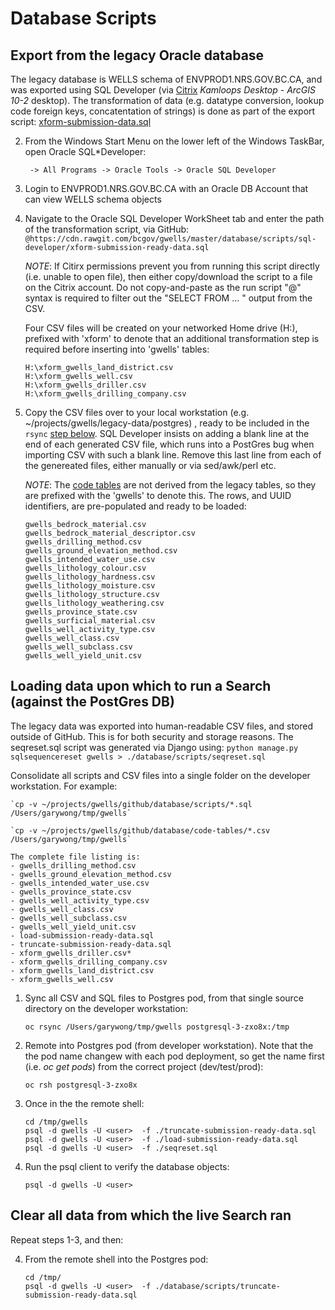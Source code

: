 # Database Scripts

## Export from the legacy Oracle database

The legacy database is WELLS schema of ENVPROD1.NRS.GOV.BC.CA, and was exported using SQL Developer (via [Citrix](https://dts.gov.bc.ca/Citrix/BCGOVWeb/) *Kamloops Desktop - ArcGIS 10-2* desktop).  The transformation of data (e.g. datatype conversion, lookup code foreign keys, concatentation of strings) is done as part of the export script:
    [xform-submission-data.sql](scripts/sql-developer/xform-submission-ready-data.sql)

2. From the Windows Start Menu on the lower left of the Windows TaskBar, open Oracle SQL*Developer:
    ```
     -> All Programs -> Oracle Tools -> Oracle SQL Developer
     ```

3. Login to ENVPROD1.NRS.GOV.BC.CA with an Oracle DB Account that can view WELLS schema objects

4.  Navigate to the Oracle SQL Developer WorkSheet tab and enter the path of the transformation script, via GitHub:
    `@https://cdn.rawgit.com/bcgov/gwells/master/database/scripts/sql-developer/xform-submission-ready-data.sql`

    *NOTE*: If Citirx permissions prevent you from running this script directly (i.e. unable to open file), then either
    copy/download the script to a file on the Citrix account.  Do not copy-and-paste as the run script "@" syntax is 
    required to filter out the "SELECT FROM ... " output from the CSV.

    Four CSV files will be created on your networked Home drive (H:\), prefixed with 'xform' to denote that an additional transformation step is required before inserting into 'gwells' tables:
    ```
    H:\xform_gwells_land_district.csv    
    H:\xform_gwells_well.csv
    H:\xform_gwells_driller.csv
    H:\xform_gwells_drilling_company.csv
    ```

5. Copy the CSV files over to your local workstation (e.g. ~/projects/gwells/legacy-data/postgres) , ready to be included in the
    `rsync` [step below](#rsync-csv).  SQL Developer insists on adding a blank line at the end of each generated CSV file, which
    runs into a PostGres bug when importing CSV with such a blank line.   Remove this last line from each of the genereated files, either manually or via sed/awk/perl etc.

   *NOTE*: The [code tables](database/code-tables) are not derived from the legacy tables, so they are prefixed
   with the 'gwells' to denote this.  The rows, and UUID identifiers, are pre-populated and ready to be loaded:
    ```
    gwells_bedrock_material.csv
    gwells_bedrock_material_descriptor.csv
    gwells_drilling_method.csv
    gwells_ground_elevation_method.csv
    gwells_intended_water_use.csv
    gwells_lithology_colour.csv
    gwells_lithology_hardness.csv
    gwells_lithology_moisture.csv
    gwells_lithology_structure.csv
    gwells_lithology_weathering.csv
    gwells_province_state.csv
    gwells_surficial_material.csv
    gwells_well_activity_type.csv
    gwells_well_class.csv
    gwells_well_subclass.csv
    gwells_well_yield_unit.csv
    ```    

## Loading data upon which to run a Search (against the PostGres DB) 

The legacy data was exported into human-readable CSV files, and stored outside of GitHub.  This is for both 
security and storage reasons.  The seqreset.sql script was generated via Django using:
    `python manage.py sqlsequencereset gwells > ./database/scripts/seqreset.sql`

Consolidate all scripts and CSV files into a single folder on the developer workstation.  For example:

    `cp -v ~/projects/gwells/github/database/scripts/*.sql /Users/garywong/tmp/gwells`

    `cp -v ~/projects/gwells/github/database/code-tables/*.csv  /Users/garywong/tmp/gwells`

    The complete file listing is:
    - gwells_drilling_method.csv
    - gwells_ground_elevation_method.csv
    - gwells_intended_water_use.csv
    - gwells_province_state.csv
    - gwells_well_activity_type.csv
    - gwells_well_class.csv
    - gwells_well_subclass.csv
    - gwells_well_yield_unit.csv
    - load-submission-ready-data.sql
    - truncate-submission-ready-data.sql
    - xform_gwells_driller.csv*
    - xform_gwells_drilling_company.csv
    - xform_gwells_land_district.csv
    - xform_gwells_well.csv

1.  Sync all CSV and SQL files to Postgres pod, from that single source directory <a id="rsync-csv"></a> on the developer workstation:

    `oc rsync /Users/garywong/tmp/gwells postgresql-3-zxo8x:/tmp`

2.  Remote into Postgres pod (from developer workstation).  Note that the the pod name changew with
each pod deployment, so get the name first (i.e. *oc get pods*) from the correct project (dev/test/prod):

    `oc rsh postgresql-3-zxo8x`

3.  Once in the the remote shell:

    ```
    cd /tmp/gwells  
    psql -d gwells -U <user>  -f ./truncate-submission-ready-data.sql
    psql -d gwells -U <user>  -f ./load-submission-ready-data.sql
    psql -d gwells -U <user>  -f ./seqreset.sql 
    ```

4. Run the psql client to verify the database objects:

    `psql -d gwells -U <user>`

## Clear all data from which the live Search ran

Repeat steps 1-3, and then:

4.  From the remote shell into the Postgres pod:

    ```
    cd /tmp/  
    psql -d gwells -U <user>  -f ./database/scripts/truncate-submission-ready-data.sql
    ```
